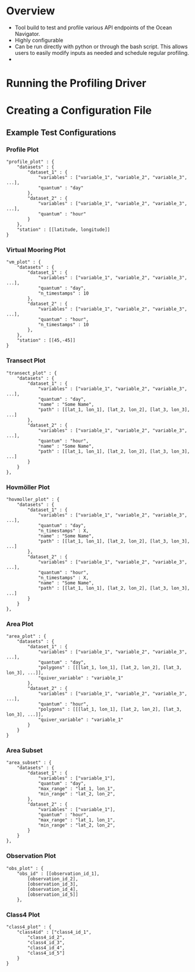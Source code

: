 
# Overview
- Tool build to test and profile various API endpoints of the Ocean Navigator. 
- Highly configurable
- Can be run directly with python or through the bash script. This allows users to easily modify inputs as needed and schedule regular profiling.
- 
  

# Running the Profiling Driver

  

# Creating a Configuration File

  
## Example Test Configurations

### Profile Plot
```
"profile_plot" : {
	"datasets" : {
		"dataset_1" : {
			"variables" : ["variable_1", "variable_2", "variable_3", ...],
			"quantum" : "day"
		},
		"dataset_2" : {
			"variables" : ["variable_1", "variable_2", "variable_3", ...],
			"quantum" : "hour"
		}
	},
	"station" : [[latitude, longitude]]
}
```

### Virtual Mooring Plot
```
"vm_plot" : {
	"datasets" : {
		"dataset_1" : {
			"variables" : ["variable_1", "variable_2", "variable_3", ...],
			"quantum" : "day",
			"n_timestamps" : 10
		},
		"dataset_2" : {
			"variables" : ["variable_1", "variable_2", "variable_3", ...],
			"quantum" : "hour",
			"n_timestamps" : 10
		},
	},
	"station" : [[45,-45]]
}
```

### Transect Plot
```
"transect_plot" : {
	"datasets" : {
		"dataset_1" : {
			"variables" : ["variable_1", "variable_2", "variable_3", ...],
			"quantum" : "day",
			"name" : "Some Name",
			"path" : [[lat_1, lon_1], [lat_2, lon_2], [lat_3, lon_3], ...]
		},
		"dataset_2" : {
			"variables" : ["variable_1", "variable_2", "variable_3", ...],
			"quantum" : "hour",
			"name" : "Some Name",
			"path" : [[lat_1, lon_1], [lat_2, lon_2], [lat_3, lon_3], ...]
		}
	}
},
```

### Hovmöller Plot
```
"hovmoller_plot" : {
	"datasets" : {
		"dataset_1" : {
			"variables" : ["variable_1", "variable_2", "variable_3", ...],
			"quantum" : "day",
			"n_timestamps" : X,
			"name" : "Some Name",
			"path" : [[lat_1, lon_1], [lat_2, lon_2], [lat_3, lon_3], ...]
		},
		"dataset_2" : {
			"variables" : ["variable_1", "variable_2", "variable_3", ...],
			"quantum" : "hour",
			"n_timestamps" : X,
			"name" : "Some Name",
			"path" : [[lat_1, lon_1], [lat_2, lon_2], [lat_3, lon_3], ...]
		}
	}
},
```

### Area Plot
```
"area_plot" : {
	"datasets" : {
		"dataset_1" : {
			"variables" : ["variable_1", "variable_2", "variable_3", ...],
			"quantum" : "day",
			"polygons" : [[[lat_1, lon_1], [lat_2, lon_2], [lat_3, lon_3], ...]],
			"quiver_variable" : "variable_1"
		},
		"dataset_2" : {
			"variables" : ["variable_1", "variable_2", "variable_3", ...],
			"quantum" : "hour",
			"polygons" : [[[lat_1, lon_1], [lat_2, lon_2], [lat_3, lon_3], ...]],
			"quiver_variable" : "variable_1"
		}
	}
}
```

### Area Subset
```
"area_subset" : {
	"datasets" : {
		"dataset_1" : {
			"variables" : ["variable_1"],
			"quantum" : "day",
			"max_range" : "lat_1, lon_1",
			"min_range" : "lat_2, lon_2",
		},
		"dataset_2" : {
			"variables" : ["variable_1"],
			"quantum" : "hour",
			"max_range" : "lat_1, lon_1",
			"min_range" : "lat_2, lon_2",
		}
	}
},
```
### Observation Plot
```
"obs_plot" : {
	"obs_id" : [[observation_id_1],
		[observation_id_2],
		[observation_id_3],
		[observation_id_4],
		[observation_id_5]]
	},
```

### Class4 Plot
```
"class4_plot" : {
	"class4id" : ["class4_id_1",
		"class4_id_2",
		"class4_id_3",
		"class4_id_4",
		"class4_id_5"]
	}
}
```